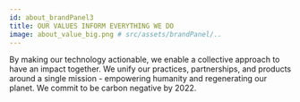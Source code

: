 ```yaml
---
id: about_brandPanel3
title: OUR VALUES INFORM EVERYTHING WE DO
image: about_value_big.png # src/assets/brandPanel/..
---
```

By making our technology actionable, we enable a collective approach to have an impact together. We unify our practices, partnerships, and products around a single mission - empowering humanity and regenerating our  planet. We commit to be carbon negative by  2022.
